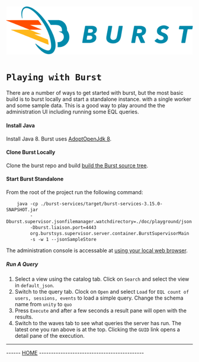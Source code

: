 ![Burst](burst_h.png "") 

# `Playing with Burst`

There are a number of ways to get started with burst, but the most basic build is to burst locally and
start a standalone instance.
with a single worker and some sample data.  This is a good way to play around the the administration UI 
including running some EQL queries.


#### Install Java
Install Java 8.  Burst uses [AdoptOpenJdk 8](https://adoptopenjdk.net/).

#### Clone Burst Locally
Clone the burst repo and build [build the Burst source tree](doc/building.md).  

#### Start Burst Standalone
From the root of the project run the following command:
    
        
        java -cp ./burst-services/target/burst-services-3.15.0-SNAPSHOT.jar 
             -Dburst.supervisor.jsonfilemanager.watchdirectory=./doc/playground/json 
             -Dburst.liaison.port=4443
             org.burstsys.supervisor.server.container.BurstSupervisorMain 
             -s -w 1 --jsonSampleStore

The administration console is accessable at [using your local web browser](https://localhost:4443/waves).

##### Run A Query

1. Select a view using the catalog tab.  Click on `Search` and select the view in `default_json`. 
2. Switch to the query tab. Clock on `Open` and select `Load` for `EQL count of users, sessions, events` to load
   a simple query.  Change the schema name from `unity` to `quo`
3. Press `Execute` and after a few seconds a result pane will open with the results.
4. Switch to the waves tab to see what queries the server has run.  The latest one you ran above is at the top.
   Clicking the `GUID` link opens a detail pane of the execution.

---
------ [HOME](../readme.md) --------------------------------------------
